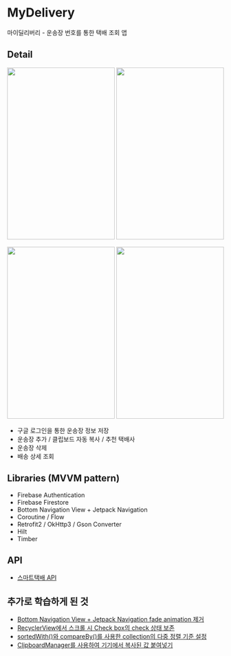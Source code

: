 # MyDelivery                   
마이딜리버리 - 운송장 번호를 통한 택배 조회 앱                  

## Detail                     

<img src="https://user-images.githubusercontent.com/71416677/145714931-b03d35d6-ce45-46a4-b26d-aa67e9d7b4b5.gif" width="250" height="400"/>    <img src="https://user-images.githubusercontent.com/71416677/145714943-383d6a26-c83d-40a5-934b-98ba9f90cd88.gif" width="250" height="400"/>   
                      
<img src="https://user-images.githubusercontent.com/71416677/145714971-60e8abb2-8fc6-437a-8bde-474d8bfde019.gif" width="250" height="400"/>        <img src="https://user-images.githubusercontent.com/71416677/145714992-0132563f-5df0-40da-86ac-a4356dbb3a91.gif" width="250" height="400"/>                  
                      
* 구글 로그인을 통한 운송장 정보 저장            
* 운송장 추가 / 클립보드 자동 복사 / 추천 택배사                      
* 운송장 삭제              
* 배송 상세 조회                          

## Libraries (MVVM pattern)                             
* Firebase Authentication             
* Firebase Firestore                
* Bottom Navigation View + Jetpack Navigation                 
* Coroutine / Flow                      
* Retrofit2 / OkHttp3 / Gson Converter                
* Hilt                      
* Timber                      

## API                
* [스마트택배 API](https://tracking.sweettracker.co.kr/)           

## 추가로 학습하게 된 것                           
* [Bottom Navigation View + Jetpack Navigation fade animation 제거](https://hungseong.tistory.com/35)                   
* [RecyclerView에서 스크롤 시 Check box의 check 상태 보존](https://hungseong.tistory.com/36)                     
* [sortedWith()와 compareBy()를 사용한 collection의 다중 정렬 기준 설정](https://hungseong.tistory.com/37)                    
* [ClipboardManager를 사용하여 기기에서 복사된 값 붙여넣기](https://hungseong.tistory.com/38)                                                            
